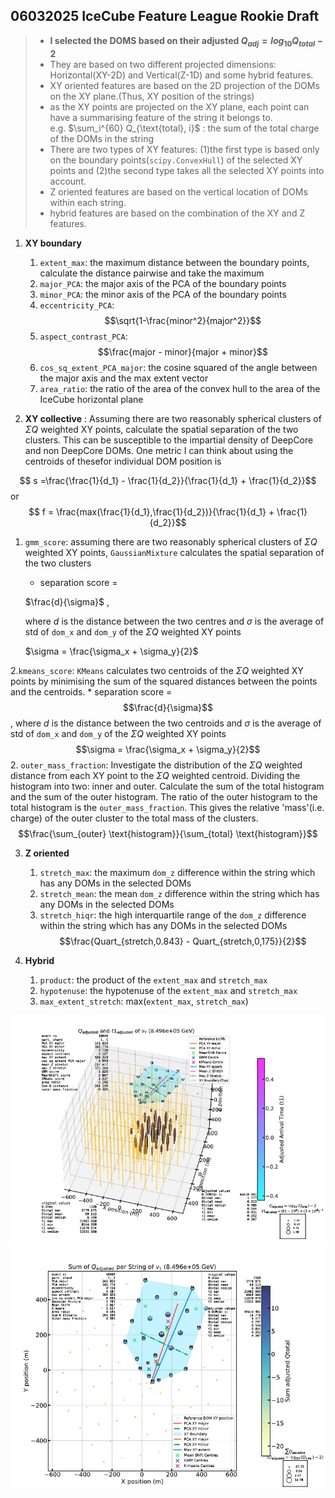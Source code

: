 ## 06032025 IceCube Feature League Rookie Draft
> * **I selected the DOMS based on their adjusted $Q_{adj} = log_{10}Q_{total} -2$**
> * They are based on two different projected dimensions: Horizontal(XY-2D) and Vertical(Z-1D) and some hybrid features.
> * XY oriented features are based on the 2D projection of the DOMs on the XY plane.(Thus, XY position of the strings)
> * as the XY points are projected on the XY plane, each point can have a summarising feature of the string it belongs to.  
> e.g. $\sum_i^{60} Q_{\text{total}, i}$ : the sum of the total charge of the DOMs in the string
> * There are two types of XY features: (1)the first type is based only on the boundary points(`scipy.ConvexHull`) of the selected XY points and (2)the second type takes all the selected XY points into account.
> * Z oriented features are based on the vertical location of DOMs within each string.
> * hybrid features are based on the combination of the XY and Z features.

1. **XY boundary**
   1. `extent_max`: the maximum distance between the boundary points, calculate the distance pairwise and take the maximum
   2. `major_PCA`: the major axis of the PCA of the boundary points
   3. `minor_PCA`: the minor axis of the PCA of the boundary points
   4. `eccentricity_PCA`: 
   $$\sqrt{1-\frac{minor^2}{major^2}}$$
   5. `aspect_contrast_PCA`: 
   $$\frac{major - minor}{major + minor}$$
   6. `cos_sq_extent_PCA_major`: the cosine squared of the angle between the major axis and the max extent vector
   7. `area_ratio`: the ratio of the area of the convex hull to the area of the IceCube horizontal plane

2. **XY collective** : Assuming there are two reasonably spherical clusters of $\Sigma Q$ weighted XY points, calculate the spatial separation of the two clusters. This can be susceptible to the impartial density of DeepCore and non DeepCore DOMs. One metric I can think about using the centroids of thesefor individual DOM position is 

$$ s =\frac{\frac{1}{d_1} - \frac{1}{d_2}}{\frac{1}{d_1} + \frac{1}{d_2}}$$ 
or 
$$ f = \frac{max(\frac{1}{d_1},\frac{1}{d_2})}{\frac{1}{d_1} + \frac{1}{d_2}}$$

   1. `gmm_score`: assuming there are two reasonably spherical clusters of $\Sigma Q$ weighted XY points, `GaussianMixture` calculates the spatial separation of the two clusters
       * separation score =   

       $\frac{d}{\sigma}$ ,   

       where $d$ is the distance between the two centres and $\sigma$ is the average of std of `dom_x` and `dom_y` of the $\Sigma Q$ weighted XY points   
       
       $\sigma = \frac{\sigma_x + \sigma_y}{2}$

   2.`kmeans_score`: `KMeans` calculates two centroids of the $\Sigma Q$ weighted XY points by minimising the sum of the squared distances between the points and the centroids. 
      * separation score = $$\frac{d}{\sigma}$$, where $d$ is the distance between the two centroids and $\sigma$ is the average of std of `dom_x` and `dom_y` of the $\Sigma Q$ weighted XY points $$\sigma = \frac{\sigma_x + \sigma_y}{2}$$
    2. `outer_mass_fraction`: Investigate the distribution of the $\Sigma Q$ weighted distance from each XY point to the $\Sigma Q$ weighted centroid. Dividing the histogram into two: inner and outer. Calculate the sum of the total histogram and the sum of the outer histogram. The ratio of the outer histogram to the total histogram is the `outer_mass_fraction`. This gives the relative 'mass'(i.e. charge) of the outer cluster to the total mass of the clusters.
    $$\frac{\sum_{outer} \text{histogram}}{\sum_{total} \text{histogram}}$$

3. **Z oriented**
   1. `stretch_max`: the maximum `dom_z` difference within the string which has any DOMs in the selected DOMs
   2. `stretch_mean`: the mean `dom_z` difference within the string which has any DOMs in the selected DOMs
   3. `stretch_hiqr`: the high interquartile range of the `dom_z` difference within the string which has any DOMs in the selected DOMs
   $$\frac{Quart_{stretch,0.843} - Quart_{stretch,0,175}}{2}$$

4. **Hybrid**
   1. `product`: the product of the `extent_max` and `stretch_max`
   2. `hypotenuse`: the hypotenuse of the `extent_max` and `stretch_max`
   3. `max_extent_stretch`: max(`extent_max`, `stretch_max`)

![alt text](image.png)
![alt text](image-1.png)
